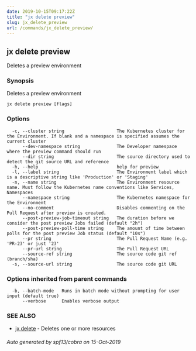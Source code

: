 ```yaml
---
date: 2019-10-15T09:17:22Z
title: "jx delete preview"
slug: jx_delete_preview
url: /commands/jx_delete_preview/
---
```

## jx delete preview

Deletes a preview environment

### Synopsis

Deletes a preview environment

```
jx delete preview [flags]
```

### Options

```
  -c, --cluster string                    The Kubernetes cluster for the Environment. If blank and a namespace is specified assumes the current cluster
      --dev-namespace string              The Developer namespace where the preview command should run
      --dir string                        The source directory used to detect the git source URL and reference
  -h, --help                              help for preview
  -l, --label string                      The Environment label which is a descriptive string like 'Production' or 'Staging'
  -n, --name string                       The Environment resource name. Must follow the Kubernetes name conventions like Services, Namespaces
      --namespace string                  The Kubernetes namespace for the Environment
      --no-comment                        Disables commenting on the Pull Request after preview is created.
      --post-preview-job-timeout string   The duration before we consider the post preview Jobs failed (default "2h")
      --post-preview-poll-time string     The amount of time between polls for the post preview Job status (default "10s")
      --pr string                         The Pull Request Name (e.g. 'PR-23' or just '23'
      --pr-url string                     The Pull Request URL
      --source-ref string                 The source code git ref (branch/sha)
  -s, --source-url string                 The source code git URL
```

### Options inherited from parent commands

```
  -b, --batch-mode   Runs in batch mode without prompting for user input (default true)
      --verbose      Enables verbose output
```

### SEE ALSO

* [jx delete](/commands/jx_delete/)	 - Deletes one or more resources

###### Auto generated by spf13/cobra on 15-Oct-2019
